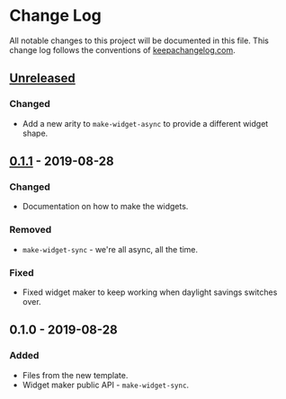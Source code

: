 # Change Log
All notable changes to this project will be documented in this file. This change log follows the conventions of [keepachangelog.com](http://keepachangelog.com/).

## [Unreleased]
### Changed
- Add a new arity to `make-widget-async` to provide a different widget shape.

## [0.1.1] - 2019-08-28
### Changed
- Documentation on how to make the widgets.

### Removed
- `make-widget-sync` - we're all async, all the time.

### Fixed
- Fixed widget maker to keep working when daylight savings switches over.

## 0.1.0 - 2019-08-28
### Added
- Files from the new template.
- Widget maker public API - `make-widget-sync`.

[Unreleased]: https://github.com/your-name/rocketmq-jepsen-test/compare/0.1.1...HEAD
[0.1.1]: https://github.com/your-name/rocketmq-jepsen-test/compare/0.1.0...0.1.1
